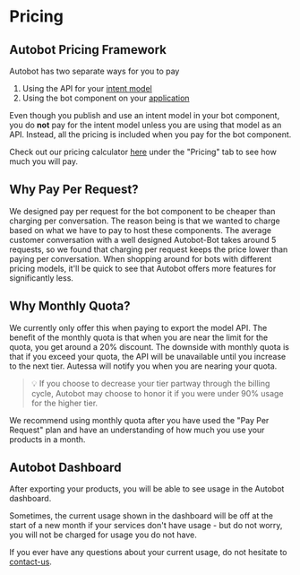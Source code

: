 # Pricing

## Autobot Pricing Framework
Autobot has two separate ways for you to pay

1. Using the API for your [intent model](autobot/inner/api_export.md)
2. Using the bot component on your [application](autobot/inner/bot_component.md)

Even though you publish and use an intent model in your bot component, you do **not** pay for the intent model unless you are using that model as an API. Instead, all the pricing is included when you pay for the bot component.

Check out our pricing calculator [here](https://autessa.com/autobot) under the "Pricing" tab to see how much you will pay.

## Why Pay Per Request?
We designed pay per request for the bot component to be cheaper than charging per conversation. The reason being is that we wanted to charge based on what we have to pay to host these components. The average customer conversation with a well designed Autobot-Bot takes around 5 requests, so we found that charging per request keeps the price lower than paying per conversation. When shopping around for bots with different pricing models, it'll be quick to see that Autobot offers more features for significantly less.

## Why Monthly Quota?
We currently only offer this when paying to export the model API. The benefit of the monthly quota is that when you are near the limit for the quota, you get around a 20% discount. The downside with monthly quota is that if you exceed your quota, the API will be unavailable until you increase to the next tier. Autessa will notify you when you are nearing your quota. 

> :bulb: If you choose to decrease your tier partway through the billing cycle, Autobot may choose to honor it if you were under 90% usage for the higher tier.

We recommend using monthly quota after you have used the "Pay Per Request" plan and have an understanding of how much you use your products in a month. 


## Autobot Dashboard
After exporting your products, you will be able to see usage in the Autobot dashboard. 

Sometimes, the current usage shown in the dashboard will be off at the start of a new month if your services don't have usage - but do not worry, you will not be charged for usage you do not have.

If you ever have any questions about your current usage, do not hesitate to [contact-us](https://autessa.com/contact-us).
